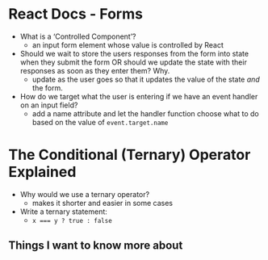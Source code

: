 # React Docs - Forms

- What is a ‘Controlled Component’?
  - an input form element whose value is controlled by React
- Should we wait to store the users responses from the form into state when they submit the form OR should we update the state with their responses as soon as they enter them? Why.
  - update as the user goes so that it updates the value of the state *and* the form.
- How do we target what the user is entering if we have an event handler on an input field?
  - add a name attribute and let the handler function choose what to do based on the value of `event.target.name`

# The Conditional (Ternary) Operator Explained

- Why would we use a ternary operator?
  - makes it shorter and easier in some cases
- Write a ternary statement:  
  - `x === y ? true : false`

## Things I want to know more about
